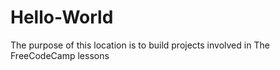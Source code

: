 # Hello-World

The purpose of this location is to build projects involved in The FreeCodeCamp lessons
